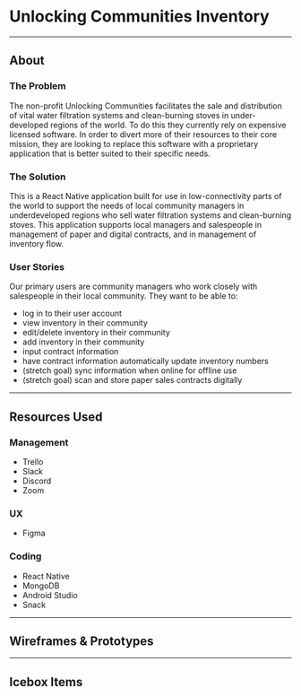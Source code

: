 # Unlocking Communities Inventory

-----
## About

### The Problem
The non-profit Unlocking Communities facilitates the sale and distribution of vital water filtration systems and clean-burning stoves in under-developed regions of the world. To do this they currently rely on expensive licensed software. In order to divert more of their resources to their core mission, they are looking to replace this software with a proprietary application that is better suited to their specific needs.

### The Solution
This is a React Native application built for use in low-connectivity parts of the world to support the needs of local community managers in underdeveloped regions who sell water filtration systems and clean-burning stoves. This application supports local managers and salespeople in management of paper and digital contracts, and in management of inventory flow.

### User Stories
Our primary users are community managers who work closely with salespeople in their local community. They want to be able to:
- log in to their user account
- view inventory in their community
- edit/delete inventory in their community
- add inventory in their community
- input contract information
- have contract information automatically update inventory numbers
- (stretch goal) sync information when online for offline use
- (stretch goal) scan and store paper sales contracts digitally

------
## Resources Used

### Management
- Trello
- Slack
- Discord
- Zoom

### UX
- Figma

### Coding
- React Native
- MongoDB
- Android Studio
- Snack

-----
## Wireframes & Prototypes


----
## Icebox Items


